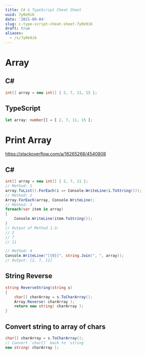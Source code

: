 ```yaml
---
title: C# & TypeScript Cheat Sheet
uuid: 7y0e9i6
date: '2021-09-04'
slug: c-type-script-cheat-sheet-7y0e9i6
draft: true
aliases:
  - /s/7y0e9i6
---
```



# Array

## C#

```csharp
int[] array = new int[] { 2, 7, 11, 15 };
```

## TypeScript

```ts
let array: number[] = [ 2, 7, 11, 15 ];
```

# Print Array

https://stackoverflow.com/a/16265268/4540808

## C#

```csharp
int[] array = new int[] { 2, 7, 11 };
// Method: 1
array.ToList().ForEach(i => Console.WriteLine(i.ToString()));
// Method: 2
Array.ForEach(array, Console.WriteLine);
// Method: 3
foreach(var item in array)
{
    Console.WriteLine(item.ToString());
}
// Output of Method 1-3:
// 2
// 7
// 11

// Method: 4
Console.WriteLine("[{0}]", string.Join(", ", array));
// Output: [2, 7, 11]
```

## String Reverse

```csharp
string ReverseString(string s)
{
    char[] charArray = s.ToCharArray();
    Array.Reverse( charArray );
    return new string( charArray );
}
```

## Convert string to array of chars

```csharp
char[] charArray = s.ToCharArray();
// Convert `char[]` back to `string`
new string( charArray );
```
